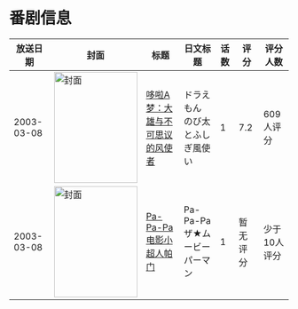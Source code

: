 # 番剧信息

|放送日期|封面|标题|日文标题|话数|评分|评分人数|
|---|---|---|---|---|---|---|
|2003-03-08|<img src="https://lain.bgm.tv/pic/cover/c/dc/6a/469_ibURk.jpg" alt="封面" style="width:150px;height:200px;object-fit:cover;">|[哆啦A梦：大雄与不可思议的风使者](https://bangumi.tv/subject/469)|ドラえもん のび太とふしぎ風使い|1|7.2|609人评分|
|2003-03-08|<img src="https://lain.bgm.tv/pic/cover/c/a7/48/111340_4992N.jpg" alt="封面" style="width:150px;height:200px;object-fit:cover;">|[Pa-Pa-Pa 电影小超人帕门](https://bangumi.tv/subject/111340)|Pa-Pa-Pa ザ★ムービー パーマン|1|暂无评分|少于10人评分|
